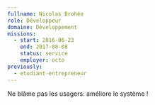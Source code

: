 ```yaml
---
fullname: Nicolas Brohée
role: Développeur
domaine: Développement
missions:
  - start: 2016-06-23
    end: 2017-08-08
    status: service
    employer: octo
previously:
  - etudiant-entrepreneur
---
```

Ne blâme pas les usagers: améliore le système !
